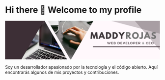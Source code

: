 # Hi there 👋 Welcome to my profile

![MaddyRojas](https://raw.githubusercontent.com/maddyrojas/maddyrojas/main/MADELYN%20ROJAS%20(1).png)

Soy un desarrollador apasionado por la tecnología y el código abierto. Aquí encontrarás algunos de mis proyectos y contribuciones.
